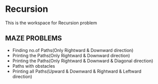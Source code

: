 # Recursion
This is the workspace for Recursion problem

## MAZE PROBLEMS
- Finding no.of Paths(Only Rightward & Downward direction)
- Printing the Paths(Only Rightward & Downward direction)
- Printing the Paths(Only Rightward & Downward & Diagonal direction)
- Paths with obstacles
- Printing all Paths(Upward & Downward & Rightward & Leftward direction)

